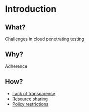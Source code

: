 # Introduction

## What?

Challenges in cloud penetrating testing

## Why?

Adherence

## How?

* [Lack of transparency](transparency.md)
* [Resource sharing](sharing.md)
* [Policy restrictions](policies.md)
